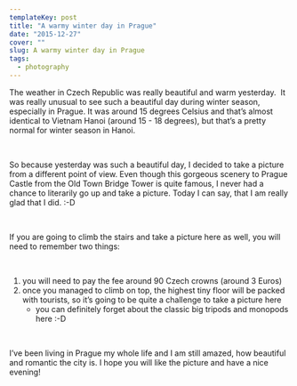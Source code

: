 ```yaml
---
templateKey: post
title: "A warmy winter day in Prague"
date: "2015-12-27"
cover: ""
slug: A warmy winter day in Prague
tags:
  - photography
---
```


The weather in Czech Republic was really beautiful and warm yesterday.  It was really unusual to see such a beautiful day during winter season, especially in Prague. It was around 15 degrees Celsius and that’s almost identical to Vietnam Hanoi (around 15 - 18 degrees), but that’s a pretty normal for winter season in Hanoi.

 

So because yesterday was such a beautiful day, I decided to take a picture from a different point of view. Even though this gorgeous scenery to Prague Castle from the Old Town Bridge Tower is quite famous, I never had a chance to literarily go up and take a picture. Today I can say, that I am really glad that I did. :-D

 

If you are going to climb the stairs and take a picture here as well, you will need to remember two things:

 

1. you will need to pay the fee around 90 Czech crowns (around 3 Euros)
2. once you managed to climb on top, the highest tiny floor will be packed with tourists, so it’s going to be quite a challenge to take a picture here
    - you can definitely forget about the classic big tripods and monopods here :-D

 

I’ve been living in Prague my whole life and I am still amazed, how beautiful and romantic the city is. I hope you will like the picture and have a nice evening!
